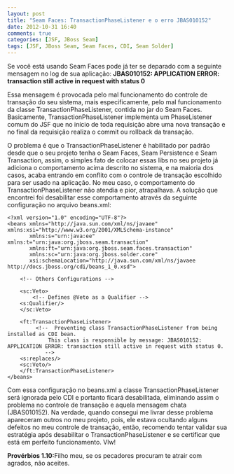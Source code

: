 ```yaml
---
layout: post
title: "Seam Faces: TransactionPhaseListener e o erro JBAS010152"
date: 2012-10-31 16:40
comments: true
categories: [JSF, JBoss Seam]
tags: [JSF, JBoss Seam, Seam Faces, CDI, Seam Solder] 
---
```


Se você está usando Seam Faces pode já ter se deparado com a seguinte mensagem no log de sua aplicação:
<strong>JBAS010152: APPLICATION ERROR: transaction still active in request with status 0</strong>

Essa mensagem é provocada pelo mal funcionamento do controle de transação do seu sistema, mais especificamente, pelo mal funcionamento da classe TransactionPhaseListener, contida no jar do Seam Faces. Basicamente, TransactionPhaseListener implementa um PhaseListener comum do JSF que no início de toda requisição abre uma nova transação e no final da requisição realiza o commit ou rollback da transação.

O problema é que o TransactionPhaseListener é habilitado por padrão desde que o seu projeto tenha o Seam Faces, Seam Persistence e Seam Transaction, assim, o simples fato de colocar essas libs no seu projeto já adiciona o comportamento acima descrito no sistema, e na maioria dos casos, acaba entrando em conflito com o controle de transação escolhido para ser usado na aplicação. No meu caso, o comportamento do TransactionPhaseListener não atendia e pior, atrapalhava. A solução que encontrei foi desabilitar esse comportamento através da seguinte configuração no arquivo beans.xml:

<!-- more -->

	<?xml version="1.0" encoding="UTF-8"?>
	<beans xmlns="http://java.sun.com/xml/ns/javaee" xmlns:xsi="http://www.w3.org/2001/XMLSchema-instance"
	       xmlns:s="urn:java:ee" xmlns:t="urn:java:org.jboss.seam.transaction"
	       xmlns:ft="urn:java:org.jboss.seam.faces.transaction"
	       xmlns:sc="urn:java:org.jboss.solder.core"
	       xsi:schemaLocation="http://java.sun.com/xml/ns/javaee http://docs.jboss.org/cdi/beans_1_0.xsd">
		
	    <!-- Others Configurations -->

	    <sc:Veto>
	    	<!-- Defines @Veto as a Qualifier -->
		<s:Qualifier/>
	    </sc:Veto>

	    <ft:TransactionPhaseListener>
	    	 <!--  Preventing class TransactionPhaseListener from being installed as CDI bean.
	    		 This class is responsible by message: JBAS010152: APPLICATION ERROR: transaction still active in request with status 0. 
	    		--> 
		<s:replaces/>
		<sc:Veto/>
	    </ft:TransactionPhaseListener>
	</beans>


Com essa configuração no beans.xml a classe TransactionPhaseListener será ignorada pelo CDI e portanto ficará desabilitada, eliminando assim o problema no controle de transação e aquela mensagem chata (JBAS010152). Na verdade, quando consegui me livrar desse problema apareceram outros no meu projeto, pois, ele estava ocultando alguns defeitos no meu controle de transação, então, recomendo tentar validar sua estratégia após desabilitar o TransactionPhaseListener e se certificar que está em perfeito funcionamento. Vlw!


<strong>Provérbios 1.10:</strong>Filho meu, se os pecadores procuram te atrair com agrados, não aceites.
